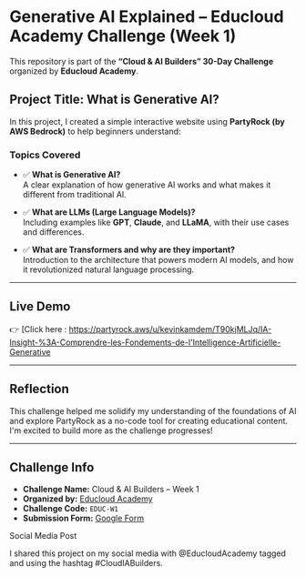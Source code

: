 #  Generative AI Explained – Educloud Academy Challenge (Week 1)

This repository is part of the **“Cloud & AI Builders” 30-Day Challenge** organized by **Educloud Academy**.

##  Project Title: What is Generative AI?

In this project, I created a simple interactive website using **PartyRock (by AWS Bedrock)** to help beginners understand:

###  Topics Covered

- ✅ **What is Generative AI?**  
  A clear explanation of how generative AI works and what makes it different from traditional AI.

- ✅ **What are LLMs (Large Language Models)?**  
  Including examples like **GPT**, **Claude**, and **LLaMA**, with their use cases and differences.

- ✅ **What are Transformers and why are they important?**  
  Introduction to the architecture that powers modern AI models, and how it revolutionized natural language processing.

---

##  Live Demo

👉 [Click here : https://partyrock.aws/u/kevinkamdem/T90kjMLJq/IA-Insight-%3A-Comprendre-les-Fondements-de-l'Intelligence-Artificielle-Generative

---

##  Reflection

This challenge helped me solidify my understanding of the foundations of AI and explore PartyRock as a no-code tool for creating educational content. I'm excited to build more as the challenge progresses!

---

##  Challenge Info

- **Challenge Name:** Cloud & AI Builders – Week 1  
- **Organized by:** [Educloud Academy](https://educloud.academy)  
- **Challenge Code:** `EDUC-W1`  
- **Submission Form:** [Google Form](https://forms.gle/ffSJyx6xXf7Dy4CA7)

Social Media Post

I shared this project on my social media with @EducloudAcademy tagged and using the hashtag #CloudIABuilders.
